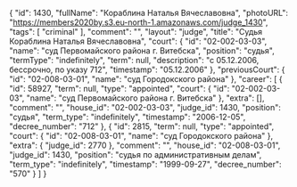 {
    "id": 1430,
    "fullName": "Кораблина Наталья Вячеславовна",
    "photoURL": "https://members2020by.s3.eu-north-1.amazonaws.com/judge_1430",
    "tags": [
        "criminal"
    ],
    "comment": "",
    "layout": "judge",
    "title": "Судья Кораблина Наталья Вячеславовна",
    "court": {
        "id": "02-002-03-03",
        "name": "суд Первомайского района г. Витебска",
        "position": "судья",
        "termType": "indefinitely",
        "term": null,
        "description": "c 05.12.2006, бессрочно, по указу 712",
        "timestamp": "05.12.2006"
    },
    "previousCourt": {
        "id": "02-008-03-01",
        "name": "суд Городокского района"
    },
    "career": [
        {
            "id": 58927,
            "term": null,
            "type": "appointed",
            "court": {
                "id": "02-002-03-03",
                "name": "суд Первомайского района г. Витебска"
            },
            "extra": [],
            "comment": "",
            "house_id": "02-002-03-03",
            "judge_id": 1430,
            "position": "судья",
            "term_type": "indefinitely",
            "timestamp": "2006-12-05",
            "decree_number": "712"
        },
        {
            "id": 2815,
            "term": null,
            "type": "appointed",
            "court": {
                "id": "02-008-03-01",
                "name": "суд Городокского района"
            },
            "extra": {
                "judge_id": 2770
            },
            "comment": "",
            "house_id": "02-008-03-01",
            "judge_id": 1430,
            "position": "судья по административным делам",
            "term_type": "indefinitely",
            "timestamp": "1999-09-27",
            "decree_number": "570"
        }
    ]
}